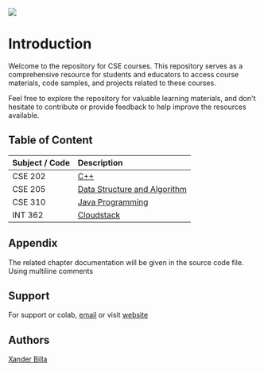 ![](https://i.imgur.com/G6sWWqH.png)

# Introduction

Welcome to the repository for CSE courses. This repository serves as a comprehensive resource for students and educators to access course materials, code samples, and projects related to these courses. 

Feel free to explore the repository for valuable learning materials, and don't hesitate to contribute or provide feedback to help improve the resources available.

## Table of Content

| Subject / Code      |  Description    |
| :------------------ | :------------- | 
| CSE 202       | [C++](https://github.com/xanderbilla/LPU-Academics/tree/main/blob/CSE202/CSE202.md) |
| CSE 205       | [Data Structure and Algorithm](https://github.com/xanderbilla/LPU-Academics/tree/main/blob/CSE205/CSE205.md) |
| CSE 310       | [Java Programming](https://github.com/xanderbilla/LPU-Academics/tree/main/blob/CSE310/CSE310.md) |
| INT 362       | [Cloudstack](https://github.com/xanderbilla/LPU-Academics/tree/main/blob/INT362/INT362.md) |

## Appendix

The related chapter documentation will be given in the source code file. Using multiline comments

## Support

For support or colab, [email](mailto:dev.xanderbilla@gmail.com) or visit [website](https://xanderbilla.com)

## Authors

[Xander Billa](https://xanderbilla.com)
